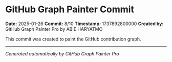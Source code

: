 # GitHub Graph Painter Commit

**Date:** 2025-01-26
**Commit:** 8/10
**Timestamp:** 1737892800000
**Created by:** GitHub Graph Painter Pro by ABIE HARYATMO

This commit was created to paint the GitHub contribution graph.

---
*Generated automatically by GitHub Graph Painter Pro*
